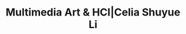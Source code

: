 ---
title: "Multimedia Art & HCI|Celia Shuyue Li"
type : 'work'
layout: 'work-list-with-type'
header_title: "Multimedia Art & HCI"
data_type: "multimedia-art-hci"
intro_content: "As an artist, my intellectual fascination is embodied in sychronization of senses, vibe and non-human agency with cross-pollinations from technology and metaverse."
---
